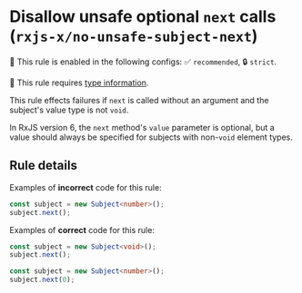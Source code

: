 # Disallow unsafe optional `next` calls (`rxjs-x/no-unsafe-subject-next`)

💼 This rule is enabled in the following configs: ✅ `recommended`, 🔒 `strict`.

💭 This rule requires [type information](https://typescript-eslint.io/linting/typed-linting).

<!-- end auto-generated rule header -->

This rule effects failures if `next` is called without an argument and the subject's value type is not `void`.

In RxJS version 6, the `next` method's `value` parameter is optional, but a value should always be specified for subjects with non-`void` element types.

## Rule details

Examples of **incorrect** code for this rule:

```ts
const subject = new Subject<number>();
subject.next();
```

Examples of **correct** code for this rule:

```ts
const subject = new Subject<void>();
subject.next();
```

```ts
const subject = new Subject<number>();
subject.next(0);
```
